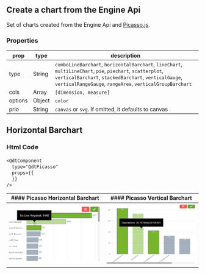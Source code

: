 ## Create a chart from the Engine Api

Set of charts created from the Engine Api and [Picasso.js](https://picassojs.com/).

### Properties

| prop             | type          | description   |
| ---------------- | ------------- | ------------- |
| type             | String        | `comboLineBarchart`, `horizontalBarchart`, `lineChart`, `multiLineChart`, `pie`, `piechart`, `scatterplot`, `verticalBarchart`, `stackedBarchart`, `verticalGauge`, `verticalRangeGauge`, `rangeArea`, `verticalGroupBarchart` |
| cols             | Array         | `[dimension, measure]` |
| options          | Object        | `color` |
| prio             | String        | `canvas` or `svg`. If omitted, it defaults to canvas |


## Horizontal Barchart



### Html Code

```
<QdtComponent
  type="QdtPicasso"
  props={{
  }}
/>
```

| #### Picasso Horizontal Barchart       | #### Picasso Vertical Barchart     |
| :----:                            |    :----:                     |
| [![picassoHorizontalBarchart](../assets/picassoHorizontalBarchart.png)](https://qdt-apps.qlik.com/qdt-components/react/#/picasso-horizontal-barchart)| [![picassoVerticalBarchart](../assets/picassoVerticalBarchart.png)](https://qdt-apps.qlik.com/qdt-components/react/#/picasso-vertical-barchart) |




